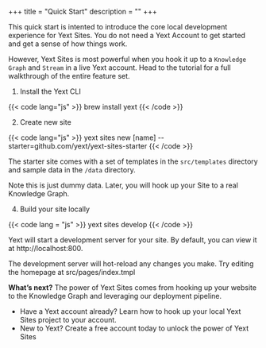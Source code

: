 +++
title = "Quick Start"
description = ""
+++

This quick start is intented to introduce the core local development experience for Yext Sites.  You do not need a Yext Account to get started and get a sense of how things work. 

However, Yext Sites is most powerful when you hook it up to a `Knowledge Graph` and `Stream` in a live Yext account. Head to the tutorial for a full walkthrough of the entire feature set.    

1. Install the Yext CLI 

{{< code lang="js" >}} brew install yext {{< /code >}}


2. Create new site

{{< code lang="js" >}} yext sites new [name] --starter=github.com/yext/yext-sites-starter {{< /code >}}

The starter site comes with a set of templates in the `src/templates` directory and sample data in the `/data` directory. 

Note this is just dummy data. Later, you will hook up your Site to a real Knowledge Graph.

4. Build your site locally 

{{< code lang = "js" >}} yext sites develop {{< /code >}}

Yext will start a development server for your site. By default, you can view it at http://localhost:800.  

The development server will hot-reload any changes you make. Try editing the homepage at src/pages/index.tmpl

**What’s next?**
The power of Yext Sites comes from hooking up your website to the Knowledge Graph and leveraging our deployment pipeline. 
 - Have a Yext account already? Learn how to hook up your local Yext Sites project to your account. 
 - New to Yext? Create a free account today to unlock the power of Yext Sites 
